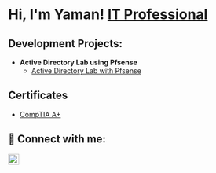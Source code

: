 <h1>Hi, I'm Yaman!  <a href="https://www.linkedin.com/in/yaman-baddour-266b64271/">IT Professional</a>

<h2> Development Projects:</h2>

- <b>Active Directory Lab using Pfsense</b>
  - [Active Directory Lab with Pfsense](https://github.com/yamanb2/Active-Directory-Lab/blob/main/README.md)


<h2>Certificates</h2>

- [CompTIA A+](https://imgur.com/a/f3uDHKq)


<h2> 🤳 Connect with me:</h2>

[<img align="left" alt="JoshMadakor | LinkedIn" width="22px" src="https://cdn.jsdelivr.net/npm/simple-icons@v3/icons/linkedin.svg" />][linkedin]



[linkedin]: https://www.linkedin.com/in/yaman-baddour-266b64271

<!--
**joshmadakor1/joshmadakor1** is a ✨ _special_ ✨ repository because its `README.md` (this file) appears on your GitHub profile.

Here are some ideas to get you started:

- 🔭 I’m currently working on ...
- 🌱 I’m currently learning ...
- 👯 I’m looking to collaborate on ...
- 🤔 I’m looking for help with ...
- 💬 Ask me about ...
- 📫 How to reach me: ...
- 😄 Pronouns: ...
- ⚡ Fun fact: ...
-->
